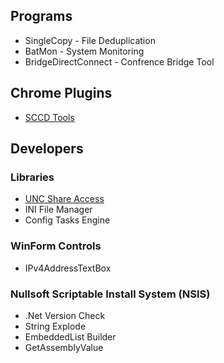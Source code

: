 ## Programs
 * SingleCopy - File Deduplication
 * BatMon - System Monitoring
 * BridgeDirectConnect - Confrence Bridge Tool

## Chrome Plugins
 * [SCCD Tools](https://vshed.us/SCCD-Tools)

## Developers

### Libraries
 * [UNC Share Access](https://vshed.us/vshed.IO.UncShare)
 * INI File Manager
 * Config Tasks Engine

### WinForm Controls
 * IPv4AddressTextBox

### Nullsoft Scriptable Install System (NSIS)
 * .Net Version Check
 * String Explode
 * EmbeddedList Builder
 * GetAssemblyValue
